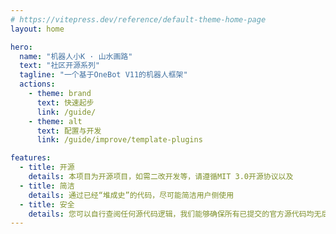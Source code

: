 ```yaml
---
# https://vitepress.dev/reference/default-theme-home-page
layout: home

hero:
  name: "机器人小K · 山水画路"
  text: "社区开源系列"
  tagline: "一个基于OneBot V11的机器人框架"
  actions:
    - theme: brand
      text: 快速起步
      link: /guide/
    - theme: alt
      text: 配置与开发
      link: /guide/improve/template-plugins

features:
  - title: 开源
    details: 本项目为开源项目，如需二改开发等，请遵循MIT 3.0开源协议以及
  - title: 简洁
    details: 通过已经“堆成史”的代码，尽可能简洁用户侧使用
  - title: 安全
    details: 您可以自行查阅任何源代码逻辑，我们能够确保所有已提交的官方源代码均无后门，同时您也可以自行开发插件以避免可能的非官方后门插件
---
```


